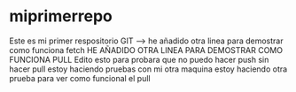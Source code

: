 # miprimerrepo
Este es mi primer respositorio  GIT
-->
he añadido otra linea  para demostrar  como funciona fetch
HE AÑADIDO OTRA LINEA PARA DEMOSTRAR COMO FUNCIONA PULL
Edito esto para probara que no puedo  hacer push  sin hacer pull
estoy  haciendo pruebas con mi otra maquina 
estoy haciendo otra prueba para  ver  como funcional el pull
